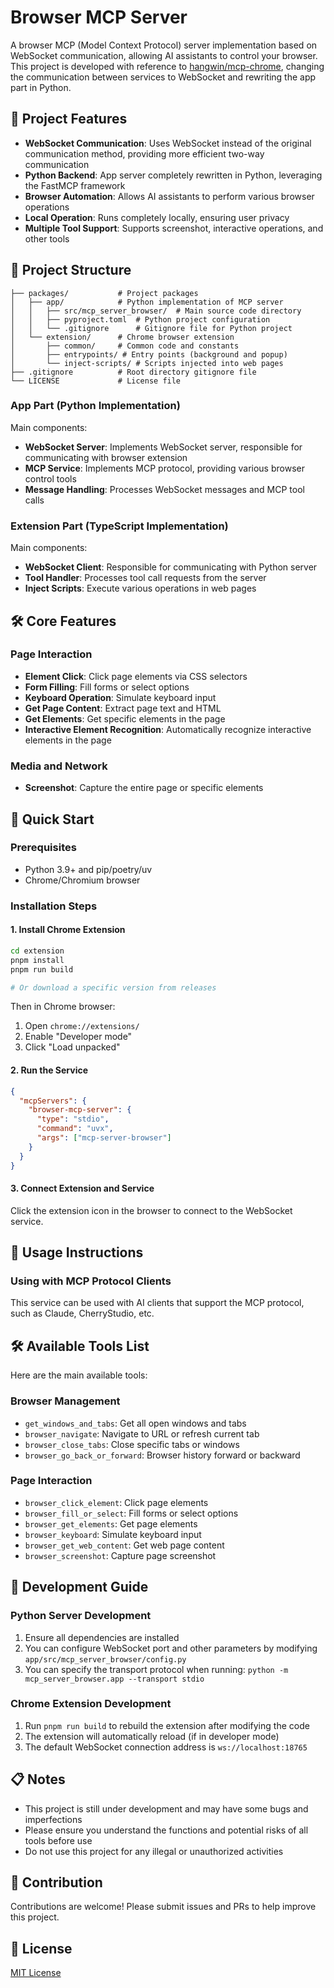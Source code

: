 # Browser MCP Server

A browser MCP (Model Context Protocol) server implementation based on WebSocket communication, allowing AI assistants to control your browser. This project is developed with reference to [hangwin/mcp-chrome](https://github.com/hangwin/mcp-chrome), changing the communication between services to WebSocket and rewriting the app part in Python.

## 🚀 Project Features

- **WebSocket Communication**: Uses WebSocket instead of the original communication method, providing more efficient two-way communication
- **Python Backend**: App server completely rewritten in Python, leveraging the FastMCP framework
- **Browser Automation**: Allows AI assistants to perform various browser operations
- **Local Operation**: Runs completely locally, ensuring user privacy
- **Multiple Tool Support**: Supports screenshot, interactive operations, and other tools

## 📁 Project Structure

```
├── packages/           # Project packages
│   ├── app/            # Python implementation of MCP server
│   │   ├── src/mcp_server_browser/  # Main source code directory
│   │   ├── pyproject.toml  # Python project configuration
│   │   └── .gitignore      # Gitignore file for Python project
│   └── extension/      # Chrome browser extension
│       ├── common/     # Common code and constants
│       ├── entrypoints/ # Entry points (background and popup)
│       └── inject-scripts/ # Scripts injected into web pages
├── .gitignore          # Root directory gitignore file
└── LICENSE             # License file
```

### App Part (Python Implementation)

Main components:
- **WebSocket Server**: Implements WebSocket server, responsible for communicating with browser extension
- **MCP Service**: Implements MCP protocol, providing various browser control tools
- **Message Handling**: Processes WebSocket messages and MCP tool calls

### Extension Part (TypeScript Implementation)

Main components:
- **WebSocket Client**: Responsible for communicating with Python server
- **Tool Handler**: Processes tool call requests from the server
- **Inject Scripts**: Execute various operations in web pages

## 🛠️ Core Features

### Page Interaction
- **Element Click**: Click page elements via CSS selectors
- **Form Filling**: Fill forms or select options
- **Keyboard Operation**: Simulate keyboard input
- **Get Page Content**: Extract page text and HTML
- **Get Elements**: Get specific elements in the page
- **Interactive Element Recognition**: Automatically recognize interactive elements in the page

### Media and Network
- **Screenshot**: Capture the entire page or specific elements

## 🚀 Quick Start

### Prerequisites

- Python 3.9+ and pip/poetry/uv
- Chrome/Chromium browser

### Installation Steps

#### 1. Install Chrome Extension

```bash
cd extension
pnpm install
pnpm run build

# Or download a specific version from releases
```

Then in Chrome browser:
1. Open `chrome://extensions/`
2. Enable "Developer mode"
3. Click "Load unpacked"

#### 2. Run the Service

```json
{
  "mcpServers": {
    "browser-mcp-server": {
      "type": "stdio",
      "command": "uvx",
      "args": ["mcp-server-browser"]
    }
  }
}
```

#### 3. Connect Extension and Service

Click the extension icon in the browser to connect to the WebSocket service.

## 📝 Usage Instructions

### Using with MCP Protocol Clients

This service can be used with AI clients that support the MCP protocol, such as Claude, CherryStudio, etc.

## 🛠️ Available Tools List

Here are the main available tools:

### Browser Management
- `get_windows_and_tabs`: Get all open windows and tabs
- `browser_navigate`: Navigate to URL or refresh current tab
- `browser_close_tabs`: Close specific tabs or windows
- `browser_go_back_or_forward`: Browser history forward or backward

### Page Interaction
- `browser_click_element`: Click page elements
- `browser_fill_or_select`: Fill forms or select options
- `browser_get_elements`: Get page elements
- `browser_keyboard`: Simulate keyboard input
- `browser_get_web_content`: Get web page content
- `browser_screenshot`: Capture page screenshot

## 🔧 Development Guide

### Python Server Development

1. Ensure all dependencies are installed
2. You can configure WebSocket port and other parameters by modifying `app/src/mcp_server_browser/config.py`
3. You can specify the transport protocol when running: `python -m mcp_server_browser.app --transport stdio`

### Chrome Extension Development

1. Run `pnpm run build` to rebuild the extension after modifying the code
2. The extension will automatically reload (if in developer mode)
3. The default WebSocket connection address is `ws://localhost:18765`

## 📋 Notes

- This project is still under development and may have some bugs and imperfections
- Please ensure you understand the functions and potential risks of all tools before use
- Do not use this project for any illegal or unauthorized activities

## 🤝 Contribution

Contributions are welcome! Please submit issues and PRs to help improve this project.

## 📄 License

[MIT License](LICENSE)